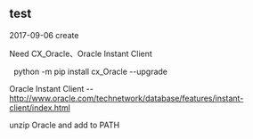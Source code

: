 ## test ##
2017-09-06 create

Need CX_Oracle、Oracle Instant Client

    python -m pip install cx_Oracle --upgrade

Oracle Instant Client -- http://www.oracle.com/technetwork/database/features/instant-client/index.html

unzip Oracle and add to PATH
